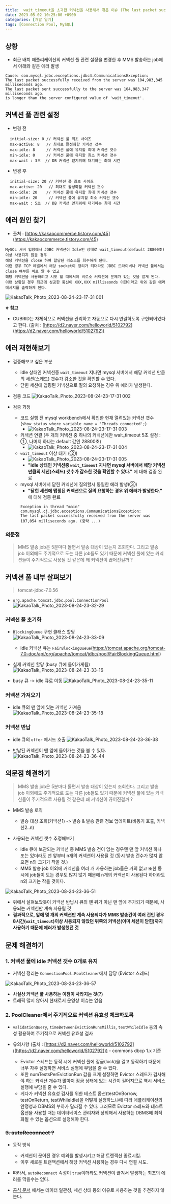 ```yaml
---
title:  wait_timeout을 초과한 커넥션을 사용해서 겪은 이슈 (The last packet successfully received from the server was ... milliseconds ago)
date: 2023-05-02 10:25:00 +0900
categories: [개발 일기]
tags: [Connection Pool, MySQL]
---
```


## 상황
- 최근 배치 애플리케이션의 커넥션 풀 관련 설정을 변경한 후 MMS 발송하는 job에서 아래와 같은 에러 발생
```
Cause: com.mysql.jdbc.exceptions.jdbc4.CommunicationsException:
The last packet successfully received from the server was 104,983,345 milliseconds ago.
The last packet sent successfully to the server was 104,983,347 milliseconds ago.
is longer than the server configured value of 'wait_timeout'.
```

## 커넥션 풀 관련 설정
- 변경 전
```
  initial-size: 0 // 커넥션 풀 최초 사이즈
  max-active: 8   // 최대로 활성화할 커넥션 갯수
  max-idle: 8     // 커넥션 풀에 유지할 최대 커넥션 갯수
  min-idle: 0     // 커넥션 풀에 유지할 최소 커넥션 갯수
  max-wait : 3초  // DB 커넥션 얻기위해 대기하는 최대 시간
```

- 변경 후
```
  initial-size: 20 // 커넥션 풀 최초 사이즈
  max-active: 20   // 최대로 활성화할 커넥션 갯수
  max-idle: 20    // 커넥션 풀에 유지할 최대 커넥션 갯수
  min-idle: 20     // 커넥션 풀에 유지할 최소 커넥션 갯수
  max-wait : 5초  // DB 커넥션 얻기위해 대기하는 최대 시간
```


## 에러 원인 찾기
- 출처 : [https://kakaocommerce.tistory.com/45](https://kakaocommerce.tistory.com/45)
```
MySQL 서버 입장에서 JDBC 커넥션이 Idle인 상태로 wait_timeout(default 28800초) 이상 사용되지 않을 경우
해당 커넥션을 close 하여 할당된 리소스를 회수하게 된다.
이런 경우 TCP 레벨에서 해당 socket이 정리가 되더라도 JDBC 드라이버나 커넥션 풀에서는 close 여부를 바로 알 수 없고
해당 커넥션을 사용하려고 시도 할 때에서야 비로소 커넥션에 문제가 있는 것을 알게 된다.
이런 상황일 경우 최근에 성공한 통신이 XXX,XXX milliseonds 이전이라고 위와 같은 에러 메시지를 출력하게 된다.
```

![KakaoTalk_Photo_2023-08-24-23-17-31 001](https://github.com/zz9z9/zz9z9.github.io/assets/64415489/2937d57c-88a2-412f-9c9b-b20a01a572e0)

**※ 참고**
- CUBRID는 자체적으로 커넥션을 관리하고 자동으로 다시 연결하도록 구현되어있다고 한다. (출처 : [https://d2.naver.com/helloworld/5102792](https://d2.naver.com/helloworld/5102792))

## 에러 재현해보기
- 검증해보고 싶은 부분
  - idle 상태인 커넥션중 `wait_timeout` 지나면 mysql 서버에서 해당 커넥션 만큼의 세션(스레드) 갯수가 감소한 것을 확인할 수 있다.
  - 닫힌 세션에 맵핑된 커넥션으로 질의 요청하는 경우 위 에러가 발생한다.

- 검증 코드
![KakaoTalk_Photo_2023-08-24-23-17-31 002](https://github.com/zz9z9/zz9z9.github.io/assets/64415489/52d4bdb0-3e90-45fe-bcbf-da0650a37f29)

- 검증 과정
  - 코드 실행 전 mysql workbench에서 확인한 현재 열려있는 커넥션 갯수 (`show status where variable_name = 'Threads_connected';`)
    - ![KakaoTalk_Photo_2023-08-24-23-17-31 003](https://github.com/zz9z9/zz9z9.github.io/assets/64415489/1f240e48-9337-4591-bf75-8ca3c5d82347)
  - 커넥션 연결 (두 개의 커넥션 중 하나의 커넥션에만 wait_timeout 5초 설정 : ①, 나머지 하나는 default 값인 28800초)
    - ![KakaoTalk_Photo_2023-08-24-23-17-31 004](https://github.com/zz9z9/zz9z9.github.io/assets/64415489/0bb4e418-3b84-4d5f-b2da-0df65e0fda18)
  - `wait_timeout` 이상 대기 (②)
    - ![KakaoTalk_Photo_2023-08-24-23-17-31 005](https://github.com/zz9z9/zz9z9.github.io/assets/64415489/72d4019d-0f25-4142-8374-dbfda759341e)
    - **"idle 상태인 커넥션중 `wait_timeout` 지나면 mysql 서버에서 해당 커넥션 만큼의 세션(스레드) 갯수가 감소한 것을 확인할 수 있다."** 에 대해 검증 완료
  - mysql 서버에서 닫힌 커넥션에 질의할시 동일한 에러 발생(③)
    - **"닫힌 세션에 맵핑된 커넥션으로 질의 요청하는 경우 위 에러가 발생한다."** 에 대해 검증 완료
    ```
    Exception in thread "main" com.mysql.cj.jdbc.exceptions.CommunicationsException:
    The last packet successfully received from the server was 107,054 milliseconds ago. (중략 ...)
    ```


### 의문점
> MMS 발송 job은 5분마다 돌면서 발송 대상이 있는지 조회한다. 그리고 발송 job 이외에도 주기적으로 도는 다른 job들도 있기 때문에 커넥션 풀에 있는 커넥션들이 주기적으로 사용될 것 같은데 왜 커넥션이 끊어진걸까 ?

## 커넥션 풀 내부 살펴보기
> tomcat-jdbc-7.0.56

- `org.apache.tomcat.jdbc.pool.ConnectionPool`
![KakaoTalk_Photo_2023-08-24-23-32-29](https://github.com/zz9z9/zz9z9.github.io/assets/64415489/09089ac7-c614-4733-bc85-39f3d738780a)

### 커넥션 풀 초기화
- `BlockingQueue` 구현 클래스 할당
![KakaoTalk_Photo_2023-08-24-23-33-09](https://github.com/zz9z9/zz9z9.github.io/assets/64415489/9c4a350b-cfb0-40b4-897e-9f40b5bdbd91)

  - idle 커넥션 큐는 `FairBlockingQueue`(https://tomcat.apache.org/tomcat-7.0-doc/api/org/apache/tomcat/jdbc/pool/FairBlockingQueue.html)

- 실제 커넥션 할당 (busy 큐에 들어가게됨)
![KakaoTalk_Photo_2023-08-24-23-33-16](https://github.com/zz9z9/zz9z9.github.io/assets/64415489/1bf3d3a1-aeb6-465b-89e8-50fcfdeef6df)

- busy 큐 -> idle 큐로 이동
![KakaoTalk_Photo_2023-08-24-23-35-11](https://github.com/zz9z9/zz9z9.github.io/assets/64415489/d5af625c-9eb8-4e60-9667-decf58ac630f)


### 커넥션 가져오기
- idle 큐의 맨 앞에 있는 커넥션 가져옴
![KakaoTalk_Photo_2023-08-24-23-35-18](https://github.com/zz9z9/zz9z9.github.io/assets/64415489/6b24ce08-018e-4dd4-9a62-6bd821462df2)


### 커넥션 반납
- idle 큐의 `offer` 메서드 호출
![KakaoTalk_Photo_2023-08-24-23-36-38](https://github.com/zz9z9/zz9z9.github.io/assets/64415489/83279d85-cf05-46ae-a3b7-fc2a0d137dbe)

- 반납된 커넥션이 맨 앞에 들어가는 것을 볼 수 있다.
![KakaoTalk_Photo_2023-08-24-23-36-44](https://github.com/zz9z9/zz9z9.github.io/assets/64415489/e7b9a2e7-59f7-4e6c-b759-5097e0ce67b8)

## 의문점 해결하기
> MMS 발송 job은 5분마다 돌면서 발송 대상이 있는지 조회한다. 그리고 발송 job 이외에도 주기적으로 도는 다른 job들도 있기 때문에 커넥션 풀에 있는 커넥션들이 주기적으로 사용될 것 같은데 왜 커넥션이 끊어진걸까 ?

- MMS 발송 로직
  - 발송 대상 조회(커넥션1) -> 발송 & 발송 관련 정보 업데이트(비동기 호출, 커넥션2..n)

- 사용되는 커넥션 갯수 추정해보기
  - idle 큐에 보관되는 커넥션 중 MMS 발송 건이 없는 경우엔 맨 앞 커넥션 하나 또는 있더라도 맨 앞부터 n개의 커넥션이 사용될 것 (동시 발송 건수가 많지 않으면 n의 크기가 작을 것.)
  - MMS 발송 job 이외에 커넥션을 여러 개 사용하는 job들은 거의 없고 또한 동시에 job들이 도는 경우도 많지 않기 때문에 n개의 커넥션이 사용된다 하더라도 n의 크기는 작을 것이다.

![KakaoTalk_Photo_2023-08-24-23-36-51](https://github.com/zz9z9/zz9z9.github.io/assets/64415489/59b7c5e9-fdc7-407d-b344-ebb374bb87e8)

- 위에서 살펴보았듯이 커넥션 반납시 큐의 맨 뒤가 아닌 맨 앞에 추가되기 때문에, 사용되는 커넥션만 계속 사용될 것
- **결과적으로, 앞에 몇 개의 커넥션만 계속 사용되다가 MMS 발송건이 여러 건인 경우 8시간(`wait_timeout`)이상 사용되지 않았던 뒤쪽의 커넥션(이미 세션이 닫힌)까지 사용하기 때문에 에러가 발생했던 것**

## 문제 해결하기

### 1. 커넥션 풀에 idle 커넥션 갯수 0개로 유지

- 커넥션 정리는 `ConnectionPool.PoolCleaner`에서 담당 (Evictor 스레드)

![KakaoTalk_Photo_2023-08-24-23-36-57](https://github.com/zz9z9/zz9z9.github.io/assets/64415489/7f763431-c90d-4ef1-a3fd-f97effcc78cf)

- **사실상 커넥션 풀 사용하는 이점이 사라지는 것(?)**
- 트래픽 많지 않아서 현재로서 운영상 이슈는 없음


### 2. PoolCleaner에서 주기적으로 커넥션 유효성 체크하도록
- `validationQuery`, `timeBetweenEvictionRunsMillis`, `testWhileIdle` 등의 속성 활용하여 주기적으로 커넥션 유효성 검사

- 유의사항 (출처 : [https://d2.naver.com/helloworld/5102792]([https://d2.naver.com/helloworld/5102792])) - commons dbcp 1.x 기준
  - Evictor 스레드는 동작 시에 커넥션 풀에 잠금(lock)을 걸고 동작하기 때문에 너무 자주 실행하면 서비스 실행에 부담을 줄 수 있다.
  - 또한 numTestsPerEvictionRun 값을 크게 설정하면 Evictor 스레드가 검사해야 하는 커넥션 개수가 많아져 잠금 상태에 있는 시간이 길어지므로 역시 서비스 실행에 부담을 줄 수 있다.
  - 게다가 커넥션 유효성 검사를 위한 테스트 옵션(testOnBorrow, testOnReturn, testWhileIdle)을 어떻게 설정하느냐에 따라 애플리케이션의 안정성과 DBMS의 부하가 달라질 수 있다. 그러므로 Evictor 스레드와 테스트 옵션을 사용할 때는 데이터베이스 관리자와 상의해서 사용하는 DBMS에 최적화될 수 있는 옵션으로 설정해야 한다.


### ~~3. autoReconnect ?~~

- 동작 방식
  - 커넥션이 끊어진 경우 예외를 발생시키고 해당 트랜잭션 종료시킴.
  - 이후 새로운 트랜잭션에서 해당 커넥션 사용하는 경우 다시 연결 시도.
- 따라서, `autoReconnect` 속성이 `true`이더라도 커넥션이 끊겨서 발생하는 최초의 에러를 막을수는 없다.

- [공식 문서](https://dev.mysql.com/doc/connector-j/8.0/en/connector-j-connp-props-high-availability-and-clustering.html#cj-conn-prop_autoReconnect) 에서는 데이터 일관성, 세션 상태 등의 이유로 사용하는 것을 추천하지 않는다.

